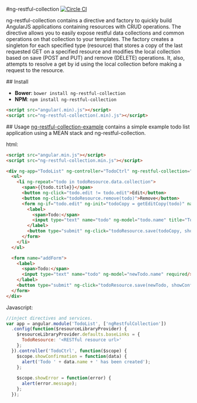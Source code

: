 #ng-restful-collection [![Circle CI](https://img.shields.io/circleci/project/onumossn/ng-restful-collection/master.svg)](https://circleci.com/gh/onumossn/ng-restful-collection)

ng-restful-collection contains a directive and factory to quickly build AngularJS applications containing resources with CRUD operations. The directive allows you to easily expose restful data collections and common operations on that collection to your templates. The factory creates a singleton for each specified type (resource) that stores a copy of the last requested GET on a specified resource and modifies the local collection based on save (POST and PUT) and remove (DELETE) operations. It, also, attempts to resolve a get by id using the local collection before making a request to the resource.

##<a name="install"></a> Install
* <a name="bower"></a>**Bower**: `bower install ng-restful-collection`
* <a name="npm"></a>**NPM**: `npm install ng-restful-collection`
```html
<script src="angular(.min).js"></script>
<script src="ng-restful-collection(.min).js"></script>
```


##<a name="usage"></a> Usage
[ng-restful-collection-example](https://github.com/onumossn/ng-restful-collection-example) contains a simple example todo list application using a MEAN stack and ng-restful-collection.

html:
```html
<script src="angular.min.js"></script>
<script src="ng-restful-collection.min.js"></script>

<div ng-app="TodoList" ng-controller="TodoCtrl" ng-restful-collection="[{type: 'TodoResource'}]">
  <ul>
    <li ng-repeat="todo in todoResource.data.collection">
      <span>{{todo.title}}</span>
      <button ng-click="todo.edit != todo.edit">Edit</button>
      <button ng-click="todoResource.remove(todo)">Remove</button>
      <form ng-if="todo.edit" ng-init="todoCopy = getEditCopy(todo)" name="editForm">
        <label>
          <span>Todo:</span>
          <input type="text" name="todo" ng-model="todo.name" title="Todo" required/> 
        </label>
        <button type="submit" ng-click="todoResource.save(todoCopy, showConfirmation, showError)">Save</button>
      </form>
    </li>
  </ul>

  <form name="addForm">
    <label>
      <span>Todo:</span>
      <input type="text" name="todo" ng-model="newTodo.name" required/>
    </label>
    <button type="submit" ng-click="todoResource.save(newTodo, showConfirmation, showError)">Save</button>
  </form>
</div>
```
Javascript:
```js
//inject directives and services.
var app = angular.module('TodoList', ['ngRestfulCollection'])
  .config(function($resourceLibraryProvider) {
    $resourceLibraryProvider.defaults.baseLinks = {
      TodoResource: '<RESTful resource url>'
    };
  }).controller('TodoCtrl', function($scope) {
    $scope.showConfirmation = function(data) {
      alert('Todo ' + data.name + ' has been created');
    };
    
    $scope.showError = function(error) {
      alert(error.message);
    };
  });
```
